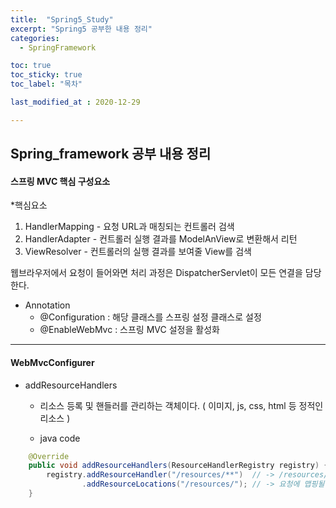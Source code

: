 ```yaml
---
title:  "Spring5_Study"
excerpt: "Spring5 공부한 내용 정리"
categories:
  - SpringFramework

toc: true
toc_sticky: true
toc_label: "목차"

last_modified_at : 2020-12-29

---
```


## Spring_framework 공부 내용 정리

#### 스프링 MVC 핵심 구성요소

*핵심요소
  1. HandlerMapping 
    - 요청 URL과 매칭되는 컨트롤러 검색
  2. HandlerAdapter
    - 컨트롤러 실행 결과를 ModelAnView로 변환해서 리턴
  3. ViewResolver
    - 컨트롤러의 실행 결과를 보여줄 View를 검색

웹브라우저에서 요청이 들어와면 처리 과정은 DispatcherServlet이 모든 연결을 담당한다.

* Annotation
    - @Configuration : 해당 클래스를 스프링 설정 클래스로 설정
    - @EnableWebMvc : 스프링 MVC 설정을 활성화
    
---    
#### WebMvcConfigurer 

* addResourceHandlers
    - 리소스 등록 및 핸들러를 관리하는 객체이다. ( 이미지, js, css, html 등 정적인 리소스 )

    - java code

```java
	@Override
	public void addResourceHandlers(ResourceHandlerRegistry registry) { // 정적자원 처리를 위한 addResourceHandlers
		registry.addResourceHandler("/resources/**")  // -> /resources/ 이하로 오는 모든 요청을 resourceHandler에서 처리
				.addResourceLocations("/resources/"); // -> 요청에 맵핑될 정적자원들의 위치 지정
	}
```
